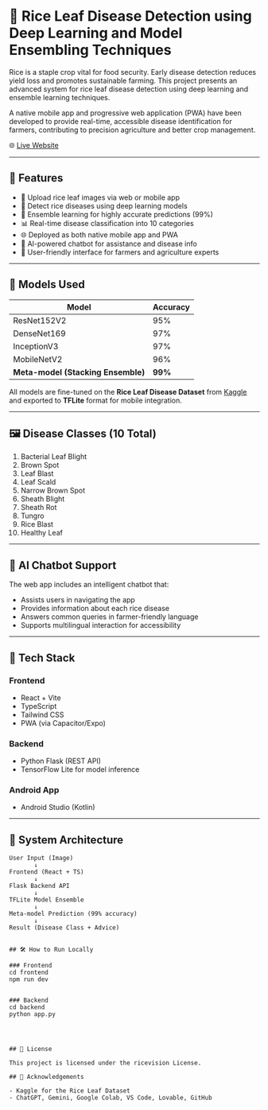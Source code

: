 # 🌾 Rice Leaf Disease Detection using Deep Learning and Model Ensembling Techniques

Rice is a staple crop vital for food security. Early disease detection reduces yield loss and promotes sustainable farming. This project presents an advanced system for rice leaf disease detection using deep learning and ensemble learning techniques.

A native mobile app and progressive web application (PWA) have been developed to provide real-time, accessible disease identification for farmers, contributing to precision agriculture and better crop management.

🌐 [Live Website](https://ricevision.vercel.com)

---

## 🚀 Features

- 📸 Upload rice leaf images via web or mobile app
- 🤖 Detect rice diseases using deep learning models
- 🔗 Ensemble learning for highly accurate predictions (99%)
- 📊 Real-time disease classification into 10 categories
- 🌐 Deployed as both native mobile app and PWA
- 💬 AI-powered chatbot for assistance and disease info
- 📱 User-friendly interface for farmers and agriculture experts

---

## 🧠 Models Used

| Model         | Accuracy |
|---------------|----------|
| ResNet152V2   | 95%      |
| DenseNet169   | 97%      |
| InceptionV3   | 97%      |
| MobileNetV2   | 96%      |
| **Meta-model (Stacking Ensemble)** | **99%** |

All models are fine-tuned on the **Rice Leaf Disease Dataset** from [Kaggle](https://www.kaggle.com/datasets/loki4514/rice-leaf-diseases-detection) and exported to **TFLite** format for mobile integration.

---

## 🖼️ Disease Classes (10 Total)

1. Bacterial Leaf Blight  
2. Brown Spot  
3. Leaf Blast  
4. Leaf Scald  
5. Narrow Brown Spot  
6. Sheath Blight  
7. Sheath Rot  
8. Tungro  
9. Rice Blast  
10. Healthy Leaf

---

## 💬 AI Chatbot Support

The web app includes an intelligent chatbot that:
- Assists users in navigating the app
- Provides information about each rice disease
- Answers common queries in farmer-friendly language
- Supports multilingual interaction for accessibility

---

## 🧰 Tech Stack

### Frontend
- React + Vite
- TypeScript
- Tailwind CSS
- PWA (via Capacitor/Expo)

### Backend
- Python Flask (REST API)
- TensorFlow Lite for model inference

### Android App
- Android Studio (Kotlin)

---

## 🧱 System Architecture

```plaintext
User Input (Image)
       ↓
Frontend (React + TS)
       ↓
Flask Backend API
       ↓
TFLite Model Ensemble
       ↓
Meta-model Prediction (99% accuracy)
       ↓
Result (Disease Class + Advice)

       
## 🛠️ How to Run Locally

### Frontend
cd frontend
npm run dev


### Backend
cd backend
python app.py




## 📄 License

This project is licensed under the ricevision License.

## 🙏 Acknowledgements

- Kaggle for the Rice Leaf Dataset
- ChatGPT, Gemini, Google Colab, VS Code, Lovable, GitHub

